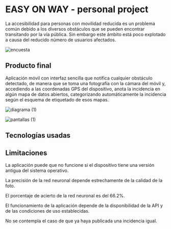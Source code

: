 # EASY ON WAY - personal project

La accesibilidad para personas con movilidad reducida es un problema común debido a los diversos obstáculos que se pueden encontrar transitando por la vía pública. Sin embargo este ámbito está poco explotado a causa del reducido número de usuarios afectados.

![encuesta](https://github.com/nuresctor/TFG-EASYONWAY/assets/80209560/240a5544-dd51-45bc-b89e-113cc0a544b6)

## Producto final

Aplicación móvil con interfaz sencilla que notifica cualquier obstáculo detectado, de manera que se toma una fotografía con la cámara del móvil y, accediendo a las coordenadas GPS del dispositivo, anota la incidencia en algún mapa de datos abiertos, categorizando automáticamente la incidencia según el esquema de etiquetado de esos mapas.

![diagrama (1)](https://github.com/nuresctor/TFG-EASYONWAY/assets/80209560/fea25d24-8d27-4287-8b08-e93f2e626185)

![pantallas (1)](https://github.com/nuresctor/TFG-EASYONWAY/assets/80209560/09ae8bc2-5b9d-4f83-9fd8-6ef89f589e69)

## Tecnologías usadas



## Limitaciones

 La aplicación puede que no funcione si el dispositivo tiene una versión antigua del sistema operativo.
    
La precisión de la red neuronal depende estrechamente de la calidad de la foto.
    
  El porcentaje de acierto de la red neuronal es del 66.2\%.
    
El funcionamiento de la aplicación depende de la disponibilidad de la API y de las condiciones de uso establecidas.
    
No se contempla el caso de que ya haya publicada una incidencia igual.

